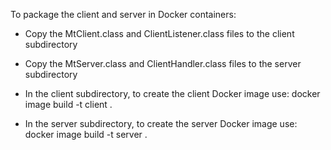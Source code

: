 To package the client and server in Docker containers:

* Copy the MtClient.class and ClientListener.class files to the client subdirectory
* Copy the MtServer.class and ClientHandler.class files to the server subdirectory

* In the client subdirectory, to create the client Docker image use:
	docker image build -t client .

* In the server subdirectory, to create the server Docker image use:
	docker image build -t server .
